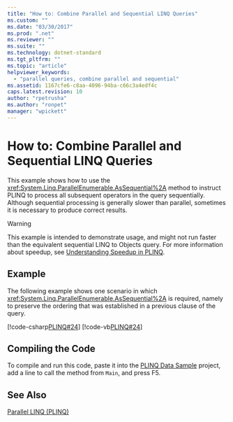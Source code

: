 ```yaml
---
title: "How to: Combine Parallel and Sequential LINQ Queries"
ms.custom: ""
ms.date: "03/30/2017"
ms.prod: ".net"
ms.reviewer: ""
ms.suite: ""
ms.technology: dotnet-standard
ms.tgt_pltfrm: ""
ms.topic: "article"
helpviewer_keywords: 
  - "parallel queries, combine parallel and sequential"
ms.assetid: 1167cfe6-c8aa-4096-94ba-c66c3a4edf4c
caps.latest.revision: 10
author: "rpetrusha"
ms.author: "ronpet"
manager: "wpickett"
---
```

# How to: Combine Parallel and Sequential LINQ Queries
This example shows how to use the <xref:System.Linq.ParallelEnumerable.AsSequential%2A> method to instruct PLINQ to process all subsequent operators in the query sequentially. Although sequential processing is generally slower than parallel, sometimes it is necessary to produce correct results.  
  
> [!WARNING]
>  This example is intended to demonstrate usage, and might not run faster than the equivalent sequential LINQ to Objects query. For more information about speedup, see [Understanding Speedup in PLINQ](../../../docs/standard/parallel-programming/understanding-speedup-in-plinq.md).  
  
## Example  
 The following example shows one scenario in which <xref:System.Linq.ParallelEnumerable.AsSequential%2A> is required, namely to preserve the ordering that was established in a previous clause of the query.  
  
 [!code-csharp[PLINQ#24](../../../samples/snippets/csharp/VS_Snippets_Misc/plinq/cs/plinqsamples.cs#24)]
 [!code-vb[PLINQ#24](../../../samples/snippets/visualbasic/VS_Snippets_Misc/plinq/vb/plinqsnippets1.vb#24)]  
  
## Compiling the Code  
 To compile and run this code, paste it into the [PLINQ Data Sample](../../../docs/standard/parallel-programming/plinq-data-sample.md) project, add a line to call the method from `Main`, and press F5.  
  
## See Also  
 [Parallel LINQ (PLINQ)](../../../docs/standard/parallel-programming/parallel-linq-plinq.md)
